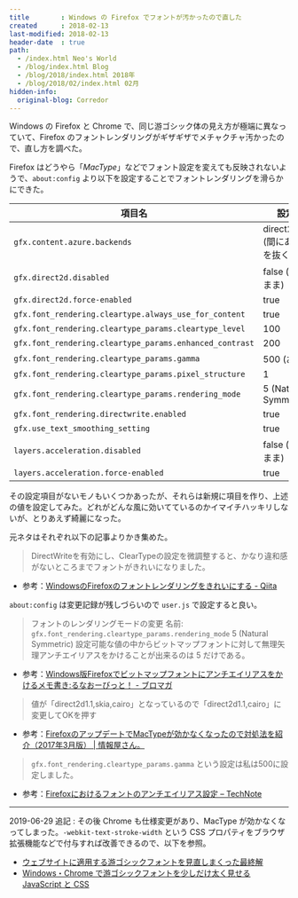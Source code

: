 ```yaml
---
title        : Windows の Firefox でフォントが汚かったので直した
created      : 2018-02-13
last-modified: 2018-02-13
header-date  : true
path:
  - /index.html Neo's World
  - /blog/index.html Blog
  - /blog/2018/index.html 2018年
  - /blog/2018/02/index.html 02月
hidden-info:
  original-blog: Corredor
---
```


Windows の Firefox と Chrome で、同じ游ゴシック体の見え方が極端に異なっていて、Firefox のフォントレンダリングがギザギザでメチャクチャ汚かったので、直し方を調べた。

Firefox はどうやら「*MacType*」などでフォント設定を変えても反映されないようで、`about:config` より以下を設定することでフォントレンダリングを滑らかにできた。

| 項目名                                                  | 設定する値                                  |
|---------------------------------------------------------|---------------------------------------------|
| `gfx.content.azure.backends`                            | direct2d1.1,cairo (間にある「skia,」を抜く) |
| `gfx.direct2d.disabled`                                 | false (デフォルトまま)                      |
| `gfx.direct2d.force-enabled`                            | true                                        |
| `gfx.font_rendering.cleartype.always_use_for_content`   | true                                        |
| `gfx.font_rendering.cleartype_params.cleartype_level`   | 100                                         |
| `gfx.font_rendering.cleartype_params.enhanced_contrast` | 200                                         |
| `gfx.font_rendering.cleartype_params.gamma`             | 500 (お好みで)                              |
| `gfx.font_rendering.cleartype_params.pixel_structure`   | 1                                           |
| `gfx.font_rendering.cleartype_params.rendering_mode`    | 5 (Natural Symmetric)                       |
| `gfx.font_rendering.directwrite.enabled`                | true                                        |
| `gfx.use_text_smoothing_setting`                        | true                                        |
| `layers.acceleration.disabled`                          | false (デフォルトまま)                      |
| `layers.acceleration.force-enabled`                     | true                                        |

その設定項目がないモノもいくつかあったが、それらは新規に項目を作り、上述の値を設定してみた。どれがどんな風に効いてているのかイマイチハッキリしないが、とりあえず綺麗になった。

元ネタはそれぞれ以下の記事よりかき集めた。

> DirectWriteを有効にし、ClearTypeの設定を微調整すると、かなり違和感がないところまでフォントがきれいになりました。

- 参考：[WindowsのFirefoxのフォントレンダリングをきれいにする - Qiita](https://qiita.com/sambatriste/items/70a8b5ece0356ef82ff5)

`about:config` は変更記録が残しづらいので `user.js` で設定すると良い。

> フォントのレンダリングモードの変更 名前: `gfx.font_rendering.cleartype_params.rendering_mode` 5 (Natural Symmetric) 設定可能な値の中からビットマップフォントに対して無理矢理アンチエイリアスをかけることが出来るのは 5 だけである。

- 参考：[Windows版Firefoxでビットマップフォントにアンチエイリアスをかけるメモ書き:るなおーびっと！ - ブロマガ](http://ch.nicovideo.jp/lunaorbit/blomaga/ar1016057)

> 値が「direct2d1.1,skia,cairo」となっているので「direct2d1.1,cairo」に変更してOKを押す

- 参考：[FirefoxのアップデートでMacTypeが効かなくなったので対処法を紹介（2017年3月版） | 情報屋さん。](http://jyouhouya3.net/2017/03/firefoxmtype.html)

> `gfx.font_rendering.cleartype_params.gamma` という設定は私は500に設定しました。

- 参考：[Firefoxにおけるフォントのアンチエイリアス設定 – TechNote](http://kohachi.net/technote/109)

---

2019-06-29 追記 : その後 Chrome も仕様変更があり、MacType が効かなくなってしまった。`-webkit-text-stroke-width` という CSS プロパティをブラウザ拡張機能などで付与すれば改善できるので、以下を参照。

- [ウェブサイトに適用する游ゴシックフォントを見直しまくった最終解](/blog/2019/01/05-02.html)
- [Windows・Chrome で游ゴシックフォントを少しだけ太く見せる JavaScript と CSS](/blog/2019/01/27-01.html)
